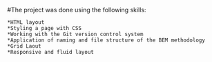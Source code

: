 #The project was done using the following skills:

	*HTML layout
	*Styling a page with CSS
	*Working with the Git version control system
	*Application of naming and file structure of the BEM methodology
	*Grid Laout
	*Responsive and fluid layout
